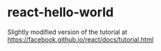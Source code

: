 # react-hello-world
Slightly modified version of the tutorial at https://facebook.github.io/react/docs/tutorial.html
